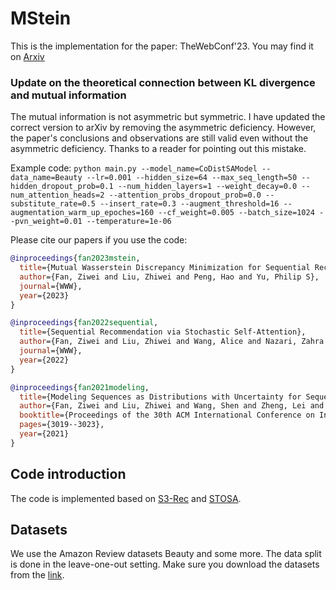 # MStein
This is the implementation for the paper:
TheWebConf'23. You may find it on [Arxiv](https://arxiv.org/pdf/2301.12197.pdf)

### Update on the theoretical connection between KL divergence and mutual information
The mutual information is not asymmetric but symmetric. I have updated the correct version to arXiv by removing the asymmetric deficiency. However, the paper's conclusions and observations are still valid even without the asymmetric deficiency. Thanks to a reader for pointing out this mistake.

Example code:
`python main.py --model_name=CoDistSAModel --data_name=Beauty --lr=0.001 --hidden_size=64 --max_seq_length=50 --hidden_dropout_prob=0.1 --num_hidden_layers=1 --weight_decay=0.0 --num_attention_heads=2 --attention_probs_dropout_prob=0.0 --substitute_rate=0.5 --insert_rate=0.3 --augment_threshold=16 --augmentation_warm_up_epoches=160 --cf_weight=0.005 --batch_size=1024 --pvn_weight=0.01 --temperature=1e-06`

Please cite our papers if you use the code:
```bibtex
@inproceedings{fan2023mstein,
  title={Mutual Wasserstein Discrepancy Minimization for Sequential Recommendation},
  author={Fan, Ziwei and Liu, Zhiwei and Peng, Hao and Yu, Philip S},
  journal={WWW},
  year={2023}
}

@inproceedings{fan2022sequential,
  title={Sequential Recommendation via Stochastic Self-Attention},
  author={Fan, Ziwei and Liu, Zhiwei and Wang, Alice and Nazari, Zahra and Zheng, Lei and Peng, Hao and Yu, Philip S},
  journal={WWW},
  year={2022}
}

@inproceedings{fan2021modeling,
  title={Modeling Sequences as Distributions with Uncertainty for Sequential Recommendation},
  author={Fan, Ziwei and Liu, Zhiwei and Wang, Shen and Zheng, Lei and Yu, Philip S},
  booktitle={Proceedings of the 30th ACM International Conference on Information \& Knowledge Management},
  pages={3019--3023},
  year={2021}
}
```

## Code introduction
The code is implemented based on [S3-Rec](https://github.com/RUCAIBox/CIKM2020-S3Rec) and [STOSA](https://github.com/zfan20/STOSA).

## Datasets
We use the Amazon Review datasets Beauty and some more. The data split is done in the
leave-one-out setting. Make sure you download the datasets from the [link](https://jmcauley.ucsd.edu/data/amazon/).
